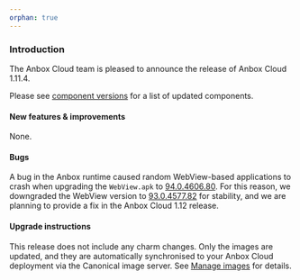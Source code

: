 ```yaml
---
orphan: true
---
```

### Introduction

The Anbox Cloud team is pleased to announce the release of Anbox Cloud 1.11.4.

Please see [component versions](https://anbox-cloud.io/docs/component-versions) for a list of updated components.

#### New features & improvements

None.

#### Bugs

A bug in the Anbox runtime caused random WebView-based applications to crash when upgrading the `WebView.apk` to [94.0.4606.80](https://chromereleases.googleblog.com/2021/10/chrome-for-android-update.html). For this reason, we downgraded the WebView version to [93.0.4577.82](https://chromereleases.googleblog.com/2021/09/chrome-for-android-update.html) for stability, and we are planning to provide a fix in the Anbox Cloud 1.12 release.


#### Upgrade instructions

This release does not include any charm changes. Only the images are updated, and they are automatically synchronised to your Anbox Cloud deployment via the Canonical image server. See [Manage images](https://anbox-cloud.io/docs/howto/manage/images) for details.
